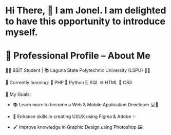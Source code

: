 # Hi There, 👔 I am Jonel. I am delighted to have this opportunity to introduce myself.

# 📝 Professional Profile – About Me

👨‍🎓 BSIT Student | 📚 Laguna State Polytechnic University (LSPU) 🌿✨

📖 Currently learning: 🐘 PHP  🐍 Python 🗄️ SQL  🌐 HTML  🎨 CSS

🎯 My Goals:

* 📚 Learn more to become a Web & Mobile Application Developer 💻📱

* 🎨 Enhance skills in creating UI/UX using Figma & Adobe ✨

* 🖌️ Improve knowledge in Graphic Design using Photoshop 🖼️

